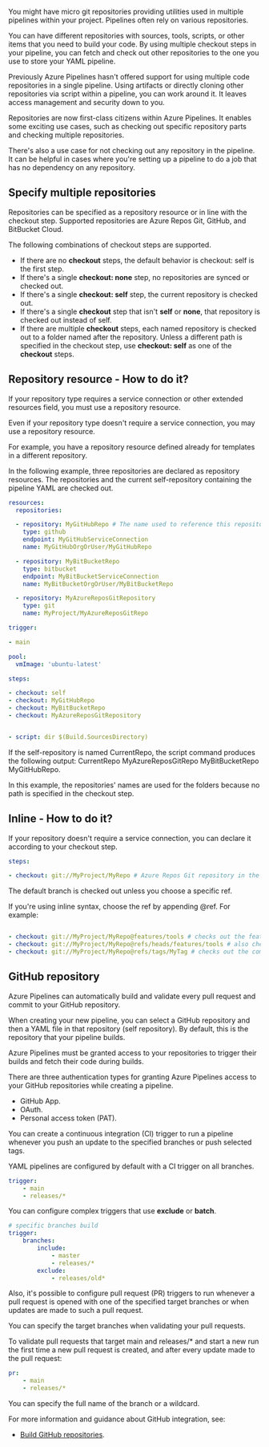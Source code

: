 You might have micro git repositories providing utilities used in multiple pipelines within your project. Pipelines often rely on various repositories.

You can have different repositories with sources, tools, scripts, or other items that you need to build your code. By using multiple checkout steps in your pipeline, you can fetch and check out other repositories to the one you use to store your YAML pipeline.

Previously Azure Pipelines hasn't offered support for using multiple code repositories in a single pipeline. Using artifacts or directly cloning other repositories via script within a pipeline, you can work around it. It leaves access management and security down to you.

Repositories are now first-class citizens within Azure Pipelines. It enables some exciting use cases, such as checking out specific repository parts and checking multiple repositories.

There's also a use case for not checking out any repository in the pipeline. It can be helpful in cases where you're setting up a pipeline to do a job that has no dependency on any repository.

## Specify multiple repositories

Repositories can be specified as a repository resource or in line with the checkout step. Supported repositories are Azure Repos Git, GitHub, and BitBucket Cloud.

The following combinations of checkout steps are supported.

 -  If there are no **checkout** steps, the default behavior is checkout: self is the first step.
 -  If there's a single **checkout: none** step, no repositories are synced or checked out.
 -  If there's a single **checkout: self** step, the current repository is checked out.
 -  If there's a single **checkout** step that isn't **self** or **none**, that repository is checked out instead of self.
 -  If there are multiple **checkout** steps, each named repository is checked out to a folder named after the repository. Unless a different path is specified in the checkout step, use **checkout: self** as one of the **checkout** steps.

## Repository resource - How to do it?

If your repository type requires a service connection or other extended resources field, you must use a repository resource.

Even if your repository type doesn't require a service connection, you may use a repository resource.

For example, you have a repository resource defined already for templates in a different repository.

In the following example, three repositories are declared as repository resources. The repositories and the current self-repository containing the pipeline YAML are checked out.

```YAML
resources:
  repositories:

  - repository: MyGitHubRepo # The name used to reference this repository in the checkout step.
    type: github
    endpoint: MyGitHubServiceConnection
    name: MyGitHubOrgOrUser/MyGitHubRepo

  - repository: MyBitBucketRepo
    type: bitbucket
    endpoint: MyBitBucketServiceConnection
    name: MyBitBucketOrgOrUser/MyBitBucketRepo

  - repository: MyAzureReposGitRepository
    type: git
    name: MyProject/MyAzureReposGitRepo

trigger:

- main

pool:
  vmImage: 'ubuntu-latest'

steps:

- checkout: self
- checkout: MyGitHubRepo
- checkout: MyBitBucketRepo
- checkout: MyAzureReposGitRepository


- script: dir $(Build.SourcesDirectory)

```

If the self-repository is named CurrentRepo, the script command produces the following output: CurrentRepo MyAzureReposGitRepo MyBitBucketRepo MyGitHubRepo.

In this example, the repositories' names are used for the folders because no path is specified in the checkout step.

## Inline - How to do it?

If your repository doesn't require a service connection, you can declare it according to your checkout step.

```YAML
steps:

- checkout: git://MyProject/MyRepo # Azure Repos Git repository in the same organization

```

The default branch is checked out unless you choose a specific ref.

If you're using inline syntax, choose the ref by appending @ref. For example:

```YAML

- checkout: git://MyProject/MyRepo@features/tools # checks out the features/tools branch
- checkout: git://MyProject/MyRepo@refs/heads/features/tools # also checks out the features/tools branch.
- checkout: git://MyProject/MyRepo@refs/tags/MyTag # checks out the commit referenced by MyTag.

```

## GitHub repository

Azure Pipelines can automatically build and validate every pull request and commit to your GitHub repository.

When creating your new pipeline, you can select a GitHub repository and then a YAML file in that repository (self repository). By default, this is the repository that your pipeline builds.

Azure Pipelines must be granted access to your repositories to trigger their builds and fetch their code during builds.

There are three authentication types for granting Azure Pipelines access to your GitHub repositories while creating a pipeline.

 -  GitHub App.
 -  OAuth.
 -  Personal access token (PAT).

You can create a continuous integration (CI) trigger to run a pipeline whenever you push an update to the specified branches or push selected tags.

YAML pipelines are configured by default with a CI trigger on all branches.

```YAML
trigger:
    - main
    - releases/*

```

You can configure complex triggers that use **exclude** or **batch**.

```YAML
# specific branches build
trigger:
    branches:
        include:
            - master
            - releases/*
        exclude:
            - releases/old*

```

Also, it's possible to configure pull request (PR) triggers to run whenever a pull request is opened with one of the specified target branches or when updates are made to such a pull request.

You can specify the target branches when validating your pull requests.

To validate pull requests that target main and releases/\* and start a new run the first time a new pull request is created, and after every update made to the pull request:

```YAML
pr:
    - main
    - releases/*
```

You can specify the full name of the branch or a wildcard.

For more information and guidance about GitHub integration, see:

 -  [Build GitHub repositories](/azure/devops/pipelines/repos/github).
